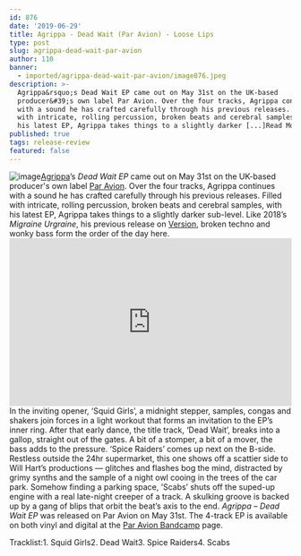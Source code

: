 ```yaml
---
id: 876
date: '2019-06-29'
title: Agrippa - Dead Wait (Par Avion) - Loose Lips
type: post
slug: agrippa-dead-wait-par-avion
author: 110
banner:
  - imported/agrippa-dead-wait-par-avion/image876.jpeg
description: >-
  Agrippa&rsquo;s Dead Wait EP came out on May 31st on the UK-based
  producer&#39;s own label Par Avion. Over the four tracks, Agrippa continues
  with a sound he has crafted carefully through his previous releases. Filled
  with intricate, rolling percussion, broken beats and cerebral samples, with
  his latest EP, Agrippa takes things to a slightly darker [...]Read More...
published: true
tags: release-review
featured: false
---
```

![image](../imported/agrippa-dead-wait-par-avion/image876.jpeg)[Agrippa](https://www.residentadvisor.net/dj/agrippa)’s _Dead Wait EP_ came out on May 31st on the UK-based producer's own label [Par Avion](https://paravionrecordings.bandcamp.com). Over the four tracks, Agrippa continues with a sound he has crafted carefully through his previous releases. Filled with intricate, rolling percussion, broken beats and cerebral samples, with his latest EP, Agrippa takes things to a slightly darker sub-level. Like 2018’s _Migraine Urgraine_, his previous release on [Version](https://version111a.bandcamp.com/), broken techno and wonky bass form the order of the day here. <iframe width='100%' height='300' scrolling='no' frameborder='no' allow='autoplay' src='https://bandcamp.com/EmbeddedPlayer/album=1017290302/size=large/bgcol=ffffff/linkcol=0687f5/tracklist=false/artwork=small/transparent=true/'></iframe>In the inviting opener, ‘Squid Girls’, a midnight stepper, samples, congas and shakers join forces in a light workout that forms an invitation to the EP’s inner ring. After that early dance, the title track, ‘Dead Wait’, breaks into a gallop, straight out of the gates. A bit of a stomper, a bit of a mover, the bass adds to the pressure. ‘Spice Raiders’ comes up next on the B-side. Restless outside the 24hr supermarket, this one shows off a scattier side to Will Hart’s productions — glitches and flashes bog the mind, distracted by grimy synths and the sample of a night owl cooing in the trees of the car park. Somehow finding a parking space, ’Scabs’ shuts off the suped-up engine with a real late-night creeper of a track. A skulking groove is backed up by a gang of blips that orbit the beat’s axis to the end. _Agrippa –_ _Dead Wait EP_ was released on Par Avion on May 31st. The 4-track EP is available on both vinyl and digital at the [Par Avion Bandcamp](https://paravionrecordings.bandcamp.com/album/dead-wait-ep) page. 

Tracklist:1\. Squid Girls2\. Dead Wait3\. Spice Raiders4\. Scabs